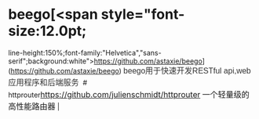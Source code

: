 # <span lang="EN-US">beego</span><span lang="EN-US">[<span style="font-size:12.0pt;
  line-height:150%;font-family:&quot;Helvetica&quot;,&quot;sans-serif&quot;;background:white">https://github.com/astaxie/beego</span>](https://github.com/astaxie/beego)</span> <span lang="EN-US" style="font-size:12.0pt;line-height:150%;font-family:&quot;Helvetica&quot;,&quot;sans-serif&quot;;
  color:#333333;background:white">beego</span><span style="font-size:12.0pt;
  line-height:150%;font-family:宋体;color:#333333;background:white">用于快速开发</span><span lang="EN-US" style="font-size:12.0pt;line-height:150%;font-family:&quot;Helvetica&quot;,&quot;sans-serif&quot;;
  color:#333333;background:white">RESTful api,web</span><span style="font-size:
  12.0pt;line-height:150%;font-family:宋体;color:#333333;background:white">应用程序和后端服务</span><span lang="EN-US"> </span> # <span lang="EN-US">httprouter</span><span lang="EN-US">[<span style="font-size:
  12.0pt;line-height:150%">https://github.com/julienschmidt/httprouter</span>](https://github.com/julienschmidt/httprouter)</span> <span style="font-size:12.0pt;
  line-height:150%;font-family:宋体">一个轻量级的高性能路由器</span> |